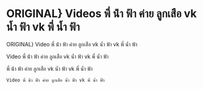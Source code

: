 # ORIGINAL} Videos พี่ น้ํา ฟ้า ค่าย ลูกเสือ vk น้ำ ฟ้า vk พี่ น้ำ ฟ้า


ORIGINAL} Video พี่ น้ํา ฟ้า ค่าย ลูกเสือ vk น้ำ ฟ้า vk พี่ น้ำ ฟ้า

 Video พี่ น้ํา ฟ้า ค่าย ลูกเสือ vk น้ำ ฟ้า vk พี่ น้ำ ฟ้า
 
   พี่ น้ํา ฟ้า ค่าย ลูกเสือ vk น้ำ ฟ้า vk พี่ น้ำ ฟ้า
   
    Video พี่ น้ํา ฟ้า ค่าย ลูกเสือ น้ำ ฟ้า vk พี่ น้ำ ฟ้า
